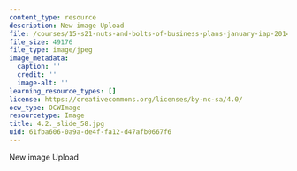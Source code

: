 ```yaml
---
content_type: resource
description: New image Upload
file: /courses/15-s21-nuts-and-bolts-of-business-plans-january-iap-2014/61fba6060a9ade4ffa12d47afb0667f6_4.2._slide_58.jpg
file_size: 49176
file_type: image/jpeg
image_metadata:
  caption: ''
  credit: ''
  image-alt: ''
learning_resource_types: []
license: https://creativecommons.org/licenses/by-nc-sa/4.0/
ocw_type: OCWImage
resourcetype: Image
title: 4.2._slide_58.jpg
uid: 61fba606-0a9a-de4f-fa12-d47afb0667f6
---
```

New image Upload